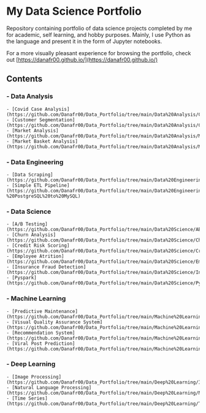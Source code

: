# My Data Science Portfolio
Repository containing portfolio of data science projects completed by me for academic, self learning, and hobby purposes. Mainly, I use Python as the language and present it in the form of Jupyter notebooks.

For a more visually pleasant experience for browsing the portfolio, check out [https://danafr00.github.io/](https://danafr00.github.io/)

## Contents

### - Data Analysis
    - [Covid Case Analysis](https://github.com/Danafr00/Data_Portfolio/tree/main/Data%20Analysis/Covid%20Analysis)
    - [Customer Segmentation](https://github.com/Danafr00/Data_Portfolio/tree/main/Data%20Analysis/Customer%20Segmentation)
    - [Market Analysis](https://github.com/Danafr00/Data_Portfolio/tree/main/Data%20Analysis/Market%20Analysis)
    - [Market Basket Analysis](https://github.com/Danafr00/Data_Portfolio/tree/main/Data%20Analysis/Market%20Basket%20Analysis)
    
### - Data Engineering
    - [Data Scraping](https://github.com/Danafr00/Data_Portfolio/tree/main/Data%20Engineering/Data%20Scraping)
    - [Simple ETL Pipeline](https://github.com/Danafr00/Data_Portfolio/tree/main/Data%20Engineering/ETL%20Pipeline%20-%20PostgreSQL%20to%20MySQL)

### - Data Science
    - [A/B Testing](https://github.com/Danafr00/Data_Portfolio/tree/main/Data%20Science/AB%20Testing)
    - [Churn Analysis](https://github.com/Danafr00/Data_Portfolio/tree/main/Data%20Science/Churn%20Analysis)
    - [Credit Risk Scoring](https://github.com/Danafr00/Data_Portfolio/tree/main/Data%20Science/Credit%20Risk%20Scoring)
    - [Employee Atrition](https://github.com/Danafr00/Data_Portfolio/tree/main/Data%20Science/Employee%20Attrition)
    - [Insurance Fraud Detection](https://github.com/Danafr00/Data_Portfolio/tree/main/Data%20Science/Insurance%20Fraud%20Detection)
    - [Pyspark](https://github.com/Danafr00/Data_Portfolio/tree/main/Data%20Science/Pyspark)
    
### - Machine Learning
    - [Predictive Maintenance](https://github.com/Danafr00/Data_Portfolio/tree/main/Machine%20Learning/Predictive%20Maintenance)
    - [Visual Quality Assurance System](https://github.com/Danafr00/Data_Portfolio/tree/main/Machine%20Learning/QA%20System)
    - [Recommendation System](https://github.com/Danafr00/Data_Portfolio/tree/main/Machine%20Learning/Recommendation%20System)
    - [Viral Post Prediction](https://github.com/Danafr00/Data_Portfolio/tree/main/Machine%20Learning/Viral%20Post%20Prediction)

### - Deep Learning
    - [Image Processing](https://github.com/Danafr00/Data_Portfolio/tree/main/Deep%20Learning/Image%20Processing)
    - [Natural Language Processing](https://github.com/Danafr00/Data_Portfolio/tree/main/Deep%20Learning/Natural%20Language%20Processing)
    - [Time Series](https://github.com/Danafr00/Data_Portfolio/tree/main/Deep%20Learning/Time%20Series/Stock%20Market%20Prediction)

